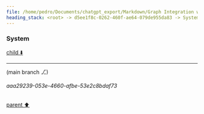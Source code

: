 ```yaml
---
file: /home/pedro/Documents/chatgpt_export/Markdown/Graph Integration with Dataclasses.md
heading_stack: <root> -> d5ee1f8c-0262-460f-ae64-079de955da83 -> System -> 4df2c66a-be68-4ed7-939e-5244c07c0394 -> System
---
```

### System

[child ⬇️](#aaa29239-053e-4660-afbe-53e2c8bdaf73)

---

(main branch ⎇)
###### aaa29239-053e-4660-afbe-53e2c8bdaf73
[parent ⬆️](#4df2c66a-be68-4ed7-939e-5244c07c0394)
